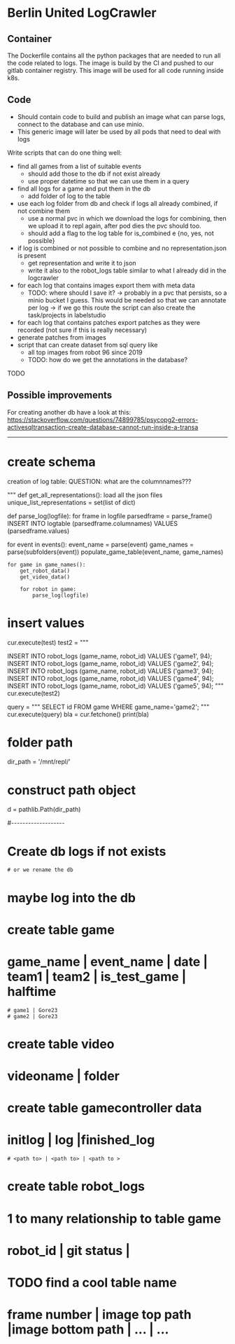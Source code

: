 # Berlin United LogCrawler

## Container
The Dockerfile contains all the python packages that are needed to run all the code related to logs. The image is build by the CI and pushed to our gitlab container registry. This image will be used for all code running inside k8s.


## Code
- Should contain code to build and publish an image what can parse logs, connect to the database and can use minio. 
- This generic image will later be used by all pods that need to deal with logs

Write scripts that can do one thing well:
- find all games from a list of suitable events
  - should add those to the db if not exist already
  - use proper datetime so that we can use them in a query
- find all logs for a game and put them in the db
  - add folder of log to the table
- use each log folder from db and check if logs all already combined, if not combine them
  - use a normal pvc in which we download the logs for combining, then we upload it to repl again, after pod dies the pvc should too.
  - should add a flag to the log table for is_combined e {no, yes, not possible}
- if log is combined or not possible to combine and no representation.json is present
  - get representation and write it to json
  - write it also to the robot_logs table similar to what I already did in the logcrawler
- for each log that contains images export them with meta data
  - TODO: where should I save it?
        -> probably in a pvc that persists, so a minio bucket I guess. This would be needed so that we can annotate per log
        -> if we go this route the script can also create the task/projects in labelstudio
- for each log that contains patches export patches as they were recorded (not sure if this is really necessary)
- generate patches from images
- script that can create dataset from sql query like
    - all top images from robot 96 since 2019
    - TODO: how do we get the annotations in the database?







TODO

## Possible improvements
For creating another db have a look at this: https://stackoverflow.com/questions/74899785/psycopg2-errors-activesqltransaction-create-database-cannot-run-inside-a-transa


---
# create schema


creation of log table:
     QUESTION: what are the columnnames???

"""
def get_all_representations():
    load all the json files
    unique_list_representations = set(list of dict)



def parse_log(logfile):
    for frame in logfile
        parsedframe = parse_frame()
        INSERT INTO logtable (parsedframe.columnames) VALUES (parsedframe.values)


for event in events():
    event_name = parse(event)
    game_names = parse(subfolders(event))
    populate_game_table(event_name, game_names)
    
    for game in game_names():
        get_robot_data()
        get_video_data()

        for robot in game:
            parse_log(logfile)

# insert values
cur.execute(test)
test2 = """


INSERT INTO robot_logs (game_name, robot_id) VALUES ('game1', 94);
INSERT INTO robot_logs (game_name, robot_id) VALUES ('game2', 94);
INSERT INTO robot_logs (game_name, robot_id) VALUES ('game3', 94);
INSERT INTO robot_logs (game_name, robot_id) VALUES ('game4', 94);
INSERT INTO robot_logs (game_name, robot_id) VALUES ('game5', 94);
"""
cur.execute(test2)

query = """
SELECT id FROM game WHERE game_name='game2';
"""
cur.execute(query)
bla = cur.fetchone()
print(bla)

# folder path
dir_path = '/mnt/repl/'
# construct path object
d = pathlib.Path(dir_path)

#-------------------
# Create db logs if not exists
    # or we rename the db

# maybe log into the db

# create table game
# game_name | event_name | date | team1 | team2 | is_test_game | halftime

    # game1 | Gore23
    # game2 | Gore23

# create table video
# videoname | folder

# create table gamecontroller data
# initlog | log |finished_log
    # <path to> | <path to> | <path to >

# create table robot_logs
# 1 to many relationship to table game
# robot_id | git status | 

# TODO find a cool table name
# frame number | image top path |image bottom path | ... | ...